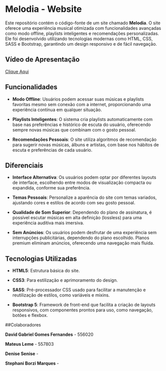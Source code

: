 # Melodia - Website

Este repositório contém o código-fonte de um site chamado **Melodia**. O site oferece uma experiência musical otimizada com funcionalidades avançadas como modo offline, playlists inteligentes e recomendações personalizadas. Ele foi desenvolvido utilizando tecnologias modernas como HTML, CSS, SASS e Bootstrap, garantindo um design responsivo e de fácil navegação.

## Vídeo de Apresentação

[Clique Aqui](https://youtu.be/VAGRxlptrSU)

## Funcionalidades

- **Modo Offline**: Usuários podem acessar suas músicas e playlists favoritas mesmo sem conexão com a internet, proporcionando uma experiência contínua em qualquer situação.

- **Playlists Inteligentes**: O sistema cria playlists automaticamente com base nas preferências e histórico de escuta do usuário, oferecendo sempre novas músicas que combinam com o gosto pessoal.

- **Recomendações Pessoais**: O site utiliza algoritmos de recomendação para sugerir novas músicas, álbuns e artistas, com base nos hábitos de escuta e preferências de cada usuário.

## Diferenciais

- **Interface Alternativa**: Os usuários podem optar por diferentes layouts de interface, escolhendo entre modos de visualização compacta ou expandida, conforme sua preferência.

- **Temas Pessoais**: Personalize a aparência do site com temas variados, ajustando cores e estilos de acordo com seu gosto pessoal.

- **Qualidade de Som Superior**: Dependendo do plano de assinatura, é possível escutar músicas em alta definição (lossless) para uma experiência auditiva mais imersiva.

- **Sem Anúncios**: Os usuários podem desfrutar de uma experiência sem interrupções publicitárias, dependendo do plano escolhido. Planos premium eliminam anúncios, oferecendo uma navegação mais fluida.

## Tecnologias Utilizadas

- **HTML5**: Estrutura básica do site.
  
- **CSS3**: Para estilização e aprimoramento do design.

- **SASS**: Pré-processador CSS usado para facilitar a manutenção e reutilização de estilos, como variáveis e mixins.

- **Bootstrap 5**: Framework de front-end que facilita a criação de layouts responsivos, com componentes prontos para uso, como navegação, botões e flexbox.

##Colaboradores

**David Gabriel Gomes Fernandes** - 556020

**Mateus Leme** - 557803

**Denise Senise** - 

**Stephani Borzi Marques** -